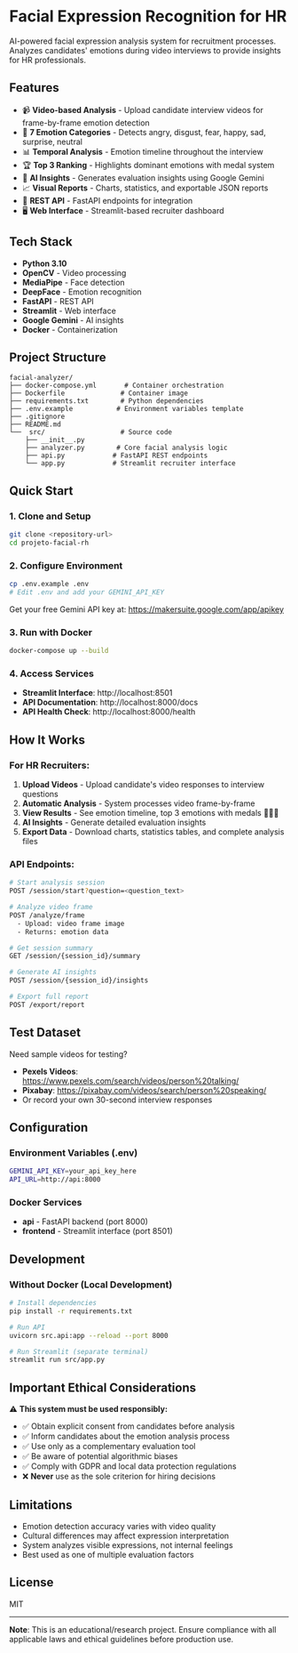 # Facial Expression Recognition for HR

AI-powered facial expression analysis system for recruitment processes. Analyzes candidates' emotions during video interviews to provide insights for HR professionals.

## Features

- 📹 **Video-based Analysis** - Upload candidate interview videos for frame-by-frame emotion detection
- 🎯 **7 Emotion Categories** - Detects angry, disgust, fear, happy, sad, surprise, neutral
- 📊 **Temporal Analysis** - Emotion timeline throughout the interview
- 🏆 **Top 3 Ranking** - Highlights dominant emotions with medal system
- 🤖 **AI Insights** - Generates evaluation insights using Google Gemini
- 📈 **Visual Reports** - Charts, statistics, and exportable JSON reports
- 🔌 **REST API** - FastAPI endpoints for integration
- 🖥️ **Web Interface** - Streamlit-based recruiter dashboard

## Tech Stack

- **Python 3.10**
- **OpenCV** - Video processing
- **MediaPipe** - Face detection
- **DeepFace** - Emotion recognition
- **FastAPI** - REST API
- **Streamlit** - Web interface
- **Google Gemini** - AI insights
- **Docker** - Containerization

## Project Structure

```
facial-analyzer/
├── docker-compose.yml       # Container orchestration
├── Dockerfile              # Container image
├── requirements.txt        # Python dependencies
├── .env.example           # Environment variables template
├── .gitignore
├── README.md
└──  src/                   # Source code
    ├── __init__.py
    ├── analyzer.py        # Core facial analysis logic
    ├── api.py            # FastAPI REST endpoints
    └── app.py            # Streamlit recruiter interface
```

## Quick Start

### 1. Clone and Setup
```bash
git clone <repository-url>
cd projeto-facial-rh
```

### 2. Configure Environment
```bash
cp .env.example .env
# Edit .env and add your GEMINI_API_KEY
```

Get your free Gemini API key at: https://makersuite.google.com/app/apikey

### 3. Run with Docker
```bash
docker-compose up --build
```

### 4. Access Services
- **Streamlit Interface**: http://localhost:8501
- **API Documentation**: http://localhost:8000/docs
- **API Health Check**: http://localhost:8000/health

## How It Works

### For HR Recruiters:

1. **Upload Videos** - Upload candidate's video responses to interview questions
2. **Automatic Analysis** - System processes video frame-by-frame
3. **View Results** - See emotion timeline, top 3 emotions with medals 🥇🥈🥉
4. **AI Insights** - Generate detailed evaluation insights
5. **Export Data** - Download charts, statistics tables, and complete analysis files

### API Endpoints:

```bash
# Start analysis session
POST /session/start?question=<question_text>

# Analyze video frame
POST /analyze/frame
  - Upload: video frame image
  - Returns: emotion data

# Get session summary
GET /session/{session_id}/summary

# Generate AI insights
POST /session/{session_id}/insights

# Export full report
POST /export/report
```

## Test Dataset

Need sample videos for testing?

- **Pexels Videos**: https://www.pexels.com/search/videos/person%20talking/
- **Pixabay**: https://pixabay.com/videos/search/person%20speaking/
- Or record your own 30-second interview responses

## Configuration

### Environment Variables (.env)

```bash
GEMINI_API_KEY=your_api_key_here
API_URL=http://api:8000
```

### Docker Services

- **api** - FastAPI backend (port 8000)
- **frontend** - Streamlit interface (port 8501)

## Development

### Without Docker (Local Development)

```bash
# Install dependencies
pip install -r requirements.txt

# Run API
uvicorn src.api:app --reload --port 8000

# Run Streamlit (separate terminal)
streamlit run src/app.py
```

## Important Ethical Considerations

⚠️ **This system must be used responsibly:**

- ✅ Obtain explicit consent from candidates before analysis
- ✅ Inform candidates about the emotion analysis process
- ✅ Use only as a complementary evaluation tool
- ✅ Be aware of potential algorithmic biases
- ✅ Comply with GDPR and local data protection regulations
- ❌ **Never** use as the sole criterion for hiring decisions

## Limitations

- Emotion detection accuracy varies with video quality
- Cultural differences may affect expression interpretation
- System analyzes visible expressions, not internal feelings
- Best used as one of multiple evaluation factors

## License

MIT

---

**Note**: This is an educational/research project. Ensure compliance with all applicable laws and ethical guidelines before production use.
